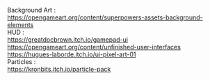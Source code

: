Background Art :  
https://opengameart.org/content/superpowers-assets-background-elements  
HUD :  
https://greatdocbrown.itch.io/gamepad-ui  
https://opengameart.org/content/unfinished-user-interfaces  
https://hugues-laborde.itch.io/ui-pixel-art-01  
Particles :  
https://kronbits.itch.io/particle-pack  